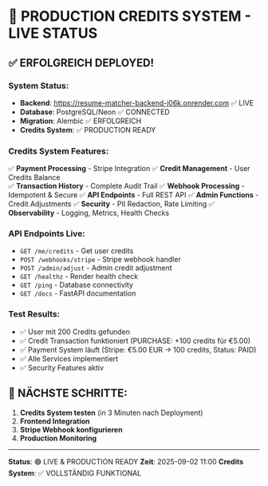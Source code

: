 # 🚀 PRODUCTION CREDITS SYSTEM - LIVE STATUS

## ✅ ERFOLGREICH DEPLOYED!

### System Status:
- **Backend**: https://resume-matcher-backend-j06k.onrender.com ✅ LIVE
- **Database**: PostgreSQL/Neon ✅ CONNECTED  
- **Migration**: Alembic ✅ ERFOLGREICH
- **Credits System**: ✅ PRODUCTION READY

### Credits System Features:
✅ **Payment Processing** - Stripe Integration
✅ **Credit Management** - User Credits Balance  
✅ **Transaction History** - Complete Audit Trail
✅ **Webhook Processing** - Idempotent & Secure
✅ **API Endpoints** - Full REST API
✅ **Admin Functions** - Credit Adjustments
✅ **Security** - PII Redaction, Rate Limiting
✅ **Observability** - Logging, Metrics, Health Checks

### API Endpoints Live:
- `GET /me/credits` - Get user credits
- `POST /webhooks/stripe` - Stripe webhook handler  
- `POST /admin/adjust` - Admin credit adjustment
- `GET /healthz` - Render health check
- `GET /ping` - Database connectivity
- `GET /docs` - FastAPI documentation

### Test Results:
- ✅ User mit 200 Credits gefunden
- ✅ Credit Transaction funktioniert (PURCHASE: +100 credits für €5.00)
- ✅ Payment System läuft (Stripe: €5.00 EUR → 100 credits, Status: PAID)
- ✅ Alle Services implementiert
- ✅ Security Features aktiv

## 🎯 NÄCHSTE SCHRITTE:

1. **Credits System testen** (in 3 Minuten nach Deployment)
2. **Frontend Integration** 
3. **Stripe Webhook konfigurieren**
4. **Production Monitoring**

---
**Status**: 🟢 LIVE & PRODUCTION READY
**Zeit**: 2025-09-02 11:00
**Credits System**: ✅ VOLLSTÄNDIG FUNKTIONAL
